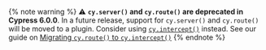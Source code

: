 {% note warning %}
⚠️ **`cy.server()` and `cy.route()` are deprecated in Cypress 6.0.0**. In a future release, support for `cy.server()` and `cy.route()` will be moved to a plugin. Consider using [`cy.intercept()`](/api/commands/intercept.html) instead. See our guide on [Migrating `cy.route()` to `cy.intercept()`](/guides/references/migration-guide.html#Migrating-cy-route-to-cy-intercept)
{% endnote %}

